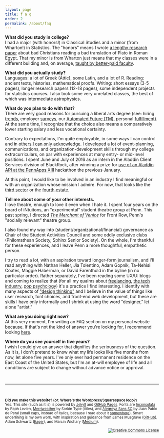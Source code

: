 ```yaml
---
layout: page
title: f a q
order: 2
permalink: /about/faq
---
```


**What did you study in college?**  
I had a major (with honors!) in Classical Studies and a minor (from Wharton!) in Statistics. The "honors" means I wrote [a lengthy research paper](/2016/12/19/clst-honors-abstract-intro.html) about bad Christians reading a bad translation of Plato in Roman Egypt. That my minor is from Wharton just means that my classes were in a different building and, on average, [taught by better-paid faculty](https://www.insidehighered.com/news/2016/03/28/study-finds-continued-large-gaps-faculty-salaries-based-discipline).

**What did you actually study?**  
Languages: a lot of Greek (Attic), some Latin, and a lot of R. Reading: ancient texts, histories,  mathematical proofs. Writing: short essays (3-5 pages), longer research papers (12-18 pages), some independent projects for statistics courses. I also took some very unrelated classes, the best of which was intermediate astrophysics.

**What do you plan to do with that?**  
There are very good reasons for pursuing a liberal arts degree (see: hiring [trends](https://www.forbes.com/forbes/welcome/?toURL=https://www.forbes.com/sites/georgeanders/2015/07/29/liberal-arts-degree-tech/&refURL=&referrer=#73094ba5745d.), employer [surveys](https://www.aacu.org/leap/presidentstrust/compact/2013SurveySummary), our [Automated Future (TM)](https://www.bloomberg.com/news/videos/2017-02-18/mark-cuban-sees-greater-demand-for-liberal-arts-majors), personal [fulfillment](https://www.nytimes.com/2016/02/24/opinion/dont-turn-away-from-the-art-of-life.html)). At the same time, I recognize that the choice also means a comparatively lower starting salary and less vocational certainty.

Contrary to expectations, I'm quite employable, in some ways I can control and in [others I can only acknowledge](http://www.nber.org/digest/sep03/w9873.html). I developed a lot of event-planning, communications, and organization-development skills through my college extracurriculars, on par with experiences at many entry- or mid-level positions. I spent June and July of 2016 as an intern in the Aladdin Client Services division of BlackRock, after winning a prize for [use of an Aladdin API at the PennApps XIII](https://devpost.com/software/emerging-markets-in-the-news-2006-2016) hackathon the previous January.

At this point, I would like to be involved in an industry I find meaningful or with an organization whose mission I admire. For now, that looks like the [third sector](https://en.wikipedia.org/wiki/Third_sector) or the [fourth estate](https://en.wikipedia.org/wiki/Fourth_Estate).

**Tell me about some of your other interests.**  
I love theatre, enough to love it even when I hate it. I spent four years on the board of iNtuitons, an "experimental" student theatre group at Penn. This past spring, I directed [*The Merchant of Venice*](/projects/merchant-overview.pdf) for Front Row, Penn's "socially relevant" theatre group.

I also found my way into (student/organizational/financial) governance as Chair of the Student Activities Council and some oddly exclusive clubs (Philomathean Society, Sphinx Senior Society). On the whole, I'm thankful for these experiences, and I leave Penn a more thoughtful, empathetic person.

I try to read a lot, with an aspiration toward longer-form journalism, and I'll read anything with Nathan Heller, Jia Tolentino, Adam Gopnik, Ta-Nehisi Coates, Maggie Haberman, or David Farenthold in the byline (in no particular order). Rather separately, I've been reading some UX/UI blogs and coming to realize that (for all my qualms about [freelancing](http://www.newyorker.com/magazine/2017/05/15/is-the-gig-economy-working), [the tech industry](https://www.theatlantic.com/magazine/archive/2017/04/why-is-silicon-valley-so-awful-to-women/517788/), [pop psychology](https://uxdesign.cc/ux-psychology-go-hand-in-hand-how-gestalt-theory-appears-in-ux-design-18b727343da8)) it's a practice I find interesting. I identify with many aspects of ["design thinking"](https://medium.com/@cwodtke/how-i-stopped-worrying-and-learned-to-love-design-thinking-f1142bab60e8) and I believe in the value of things like user research, font choices, and front-end web development, but these are skills I have only informally and I shrink at using the word "designer," let alone "artist."

**What are you doing right now?**  
At this very moment, I'm writing an FAQ section on my personal website because. If that's not the kind of answer you're looking for, I recommend looking [here](/about/current).

**Where do you see yourself in five years?**  
I wish I could give an answer that dignifies the seriousness of the question. As it is, I don't pretend to know what my life looks like five months from now, let alone five years. I've only ever had permanent residence on the East Coast of the United States, but I'm an at-will employee of life and all conditions are subject to change without advance notice or approval.

&nbsp;

---

&nbsp;

<small> **Did you make this website? (_or:_ Where's the Wordpress/Squarespace logo?**)  
Yes. This site (such as it is) is powered by [Jekyll](https://jekyllrb.com/) and [GitHub Pages](https://pages.github.com/).  Fonts are [Inconsolata](https://fonts.google.com/specimen/Inconsolata) by Raph Levien, [Merriweather](https://fonts.google.com/specimen/Mate+SC) by Sorkin Type (titles), and [Alegreya Sans SC](https://fonts.google.com/specimen/Alegreya+Sans+SC) by Juan Pablo de Peral (small caps, instead of italics, because I read about it [somewhere](http://practicaltypography.com/small-caps.html)). Smart underlining is my own work, with inspiration and guidance from James Musgrave ([GitHub](https://gist.github.com/jamesmusgrave/d23b9d2f42ffdddd40c5)), Adam Schwartz ([Eager](https://eager.io/blog/smarter-link-underlines/)), and Marcin Wichary ([Medium](https://medium.design/crafting-link-underlines-on-medium-7c03a9274f9)).

<div align="right" class="footer-license">
  <a rel="license" href="http://creativecommons.org/licenses/by-sa/4.0/">
    <img title="This work by Jeremy T. Cohen is licensed under a&#013;Creative Commons Attribution-ShareAlike 4.0&#013;International License."
    alt="Creative Commons License" style="border-width:0" src="https://i.creativecommons.org/l/by-sa/4.0/88x31.png" /></a>
